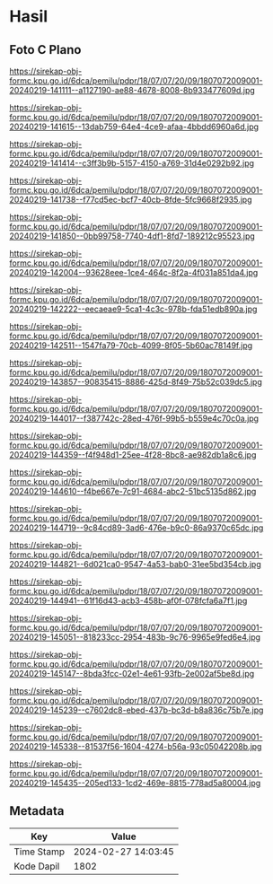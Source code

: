 # Hasil

## Foto C Plano

https://sirekap-obj-formc.kpu.go.id/6dca/pemilu/pdpr/18/07/07/20/09/1807072009001-20240219-141111--a1127190-ae88-4678-8008-8b933477609d.jpg

https://sirekap-obj-formc.kpu.go.id/6dca/pemilu/pdpr/18/07/07/20/09/1807072009001-20240219-141615--13dab759-64e4-4ce9-afaa-4bbdd6960a6d.jpg

https://sirekap-obj-formc.kpu.go.id/6dca/pemilu/pdpr/18/07/07/20/09/1807072009001-20240219-141414--c3ff3b9b-5157-4150-a769-31d4e0292b92.jpg

https://sirekap-obj-formc.kpu.go.id/6dca/pemilu/pdpr/18/07/07/20/09/1807072009001-20240219-141738--f77cd5ec-bcf7-40cb-8fde-5fc9668f2935.jpg

https://sirekap-obj-formc.kpu.go.id/6dca/pemilu/pdpr/18/07/07/20/09/1807072009001-20240219-141850--0bb99758-7740-4df1-8fd7-189212c95523.jpg

https://sirekap-obj-formc.kpu.go.id/6dca/pemilu/pdpr/18/07/07/20/09/1807072009001-20240219-142004--93628eee-1ce4-464c-8f2a-4f031a851da4.jpg

https://sirekap-obj-formc.kpu.go.id/6dca/pemilu/pdpr/18/07/07/20/09/1807072009001-20240219-142222--eecaeae9-5ca1-4c3c-978b-fda51edb890a.jpg

https://sirekap-obj-formc.kpu.go.id/6dca/pemilu/pdpr/18/07/07/20/09/1807072009001-20240219-142511--1547fa79-70cb-4099-8f05-5b60ac78149f.jpg

https://sirekap-obj-formc.kpu.go.id/6dca/pemilu/pdpr/18/07/07/20/09/1807072009001-20240219-143857--90835415-8886-425d-8f49-75b52c039dc5.jpg

https://sirekap-obj-formc.kpu.go.id/6dca/pemilu/pdpr/18/07/07/20/09/1807072009001-20240219-144017--f387742c-28ed-476f-99b5-b559e4c70c0a.jpg

https://sirekap-obj-formc.kpu.go.id/6dca/pemilu/pdpr/18/07/07/20/09/1807072009001-20240219-144359--f4f948d1-25ee-4f28-8bc8-ae982db1a8c6.jpg

https://sirekap-obj-formc.kpu.go.id/6dca/pemilu/pdpr/18/07/07/20/09/1807072009001-20240219-144610--f4be667e-7c91-4684-abc2-51bc5135d862.jpg

https://sirekap-obj-formc.kpu.go.id/6dca/pemilu/pdpr/18/07/07/20/09/1807072009001-20240219-144719--9c84cd89-3ad6-476e-b9c0-86a9370c65dc.jpg

https://sirekap-obj-formc.kpu.go.id/6dca/pemilu/pdpr/18/07/07/20/09/1807072009001-20240219-144821--6d021ca0-9547-4a53-bab0-31ee5bd354cb.jpg

https://sirekap-obj-formc.kpu.go.id/6dca/pemilu/pdpr/18/07/07/20/09/1807072009001-20240219-144941--61f16d43-acb3-458b-af0f-078fcfa6a7f1.jpg

https://sirekap-obj-formc.kpu.go.id/6dca/pemilu/pdpr/18/07/07/20/09/1807072009001-20240219-145051--818233cc-2954-483b-9c76-9965e9fed6e4.jpg

https://sirekap-obj-formc.kpu.go.id/6dca/pemilu/pdpr/18/07/07/20/09/1807072009001-20240219-145147--8bda3fcc-02e1-4e61-93fb-2e002af5be8d.jpg

https://sirekap-obj-formc.kpu.go.id/6dca/pemilu/pdpr/18/07/07/20/09/1807072009001-20240219-145239--c7602dc8-ebed-437b-bc3d-b8a836c75b7e.jpg

https://sirekap-obj-formc.kpu.go.id/6dca/pemilu/pdpr/18/07/07/20/09/1807072009001-20240219-145338--81537f56-1604-4274-b56a-93c05042208b.jpg

https://sirekap-obj-formc.kpu.go.id/6dca/pemilu/pdpr/18/07/07/20/09/1807072009001-20240219-145435--205ed133-1cd2-469e-8815-778ad5a80004.jpg


## Metadata

| Key        | Value               |
| ---------- | ------------------- |
| Time Stamp | 2024-02-27 14:03:45 |
| Kode Dapil | 1802                |



